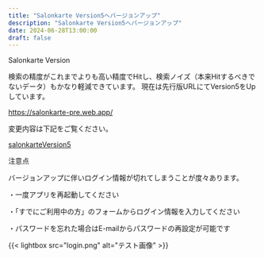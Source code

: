 ```yaml
---
title: "Salonkarte Version5へバージョンアップ"
description: "Salonkarte Version5へバージョンアップ"
date: 2024-06-28T13:00:00
draft: false
---
```


Salonkarte Version

検索の精度がこれまでよりも高い精度でHitし、検索ノイズ（本来Hitするべきでないデータ）もかなり軽減できています。
現在は先行版URLにてVersion5をUpしています。
 
https://salonkarte-pre.web.app/
 
変更内容は下記をご覧ください。

[salonkarteVersion5](salonkarteVersion5.pdf)

注意点

バージョンアップに伴いログイン情報が切れてしまうことが度々あります。

・一度アプリを再起動してください

・「すでにご利用中の方」のフォームからログイン情報を入力してください

・パスワードを忘れた場合はE-mailからパスワードの再設定が可能です



{{< lightbox src="login.png" alt="テスト画像" >}}
